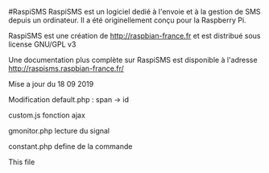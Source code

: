 #RaspiSMS
RaspiSMS est un logiciel dedié à l'envoie et à la gestion de SMS depuis un ordinateur.
Il a été originellement conçu pour la Raspberry Pi.

RaspiSMS est une création de http://raspbian-france.fr et est distribué sous license GNU/GPL v3

Une documentation plus complète sur RaspiSMS est disponible à l'adresse http://raspisms.raspbian-france.fr/


Mise a jour du 18 09 2019

Modification default.php :
span -> id

custom.js
fonction ajax

gmonitor.php
lecture du signal

constant.php
define de la commande

This file
